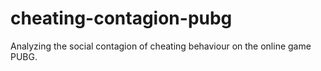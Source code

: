 # cheating-contagion-pubg
Analyzing the social contagion of cheating behaviour on the online game PUBG.
